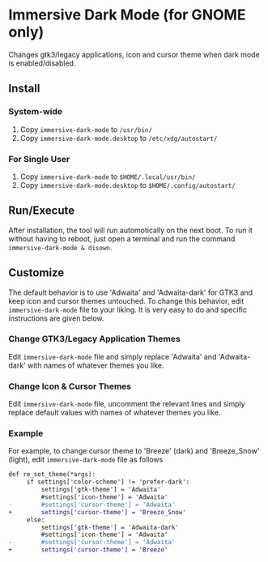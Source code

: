 # Immersive Dark Mode (for GNOME only)

Changes gtk3/legacy applications, icon and cursor theme when dark mode is enabled/disabled.

## Install

### System-wide

1. Copy `immersive-dark-mode` to `/usr/bin/`
2. Copy `immersive-dark-mode.desktop` to `/etc/xdg/autostart/`

### For Single User

1. Copy `immersive-dark-mode` to `$HOME/.local/usr/bin/`
2. Copy `immersive-dark-mode.desktop` to `$HOME/.config/autostart/`

## Run/Execute

After installation, the tool will run automotically on the next boot. To run it without
having to reboot, just open a terminal and run the command `immersive-dark-mode & disown`.

## Customize

The default behavior is to use 'Adwaita' and 'Adwaita-dark' for GTK3 and keep icon and
cursor themes untouched. To change this behavior, edit `immersive-dark-mode` file to
your liking. It is very easy to do and specific instructions are given below.

### Change GTK3/Legacy Application Themes

Edit `immersive-dark-mode` file and simply replace 'Adwaita' and 'Adwaita-dark' with
names of whatever themes you like.

### Change Icon & Cursor Themes

Edit `immersive-dark-mode` file, uncomment the relevant lines and simply replace
default values with names of whatever themes you like.

### Example

For example, to change cursor theme to 'Breeze' (dark) and 'Breeze\_Snow' (light), edit
`immersive-dark-mode` file as follows

```diff
def re_set_theme(*args):
     if settings['color-scheme'] != 'prefer-dark':
         settings['gtk-theme'] = 'Adwaita'
         #settings['icon-theme'] = 'Adwaita'
-        #settings['cursor-theme'] = 'Adwaita'
+        settings['cursor-theme'] = 'Breeze_Snow'
     else:
         settings['gtk-theme'] = 'Adwaita-dark'
         #settings['icon-theme'] = 'Adwaita'
-        #settings['cursor-theme'] = 'Adwaita'
+        settings['cursor-theme'] = 'Breeze'
```
